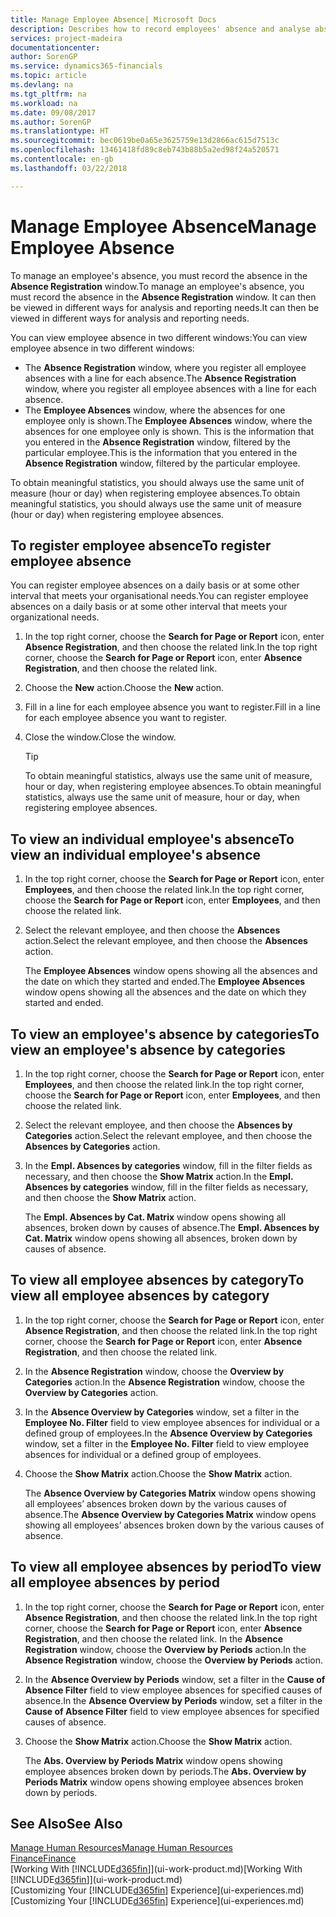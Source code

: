 ```yaml
---
title: Manage Employee Absence| Microsoft Docs
description: Describes how to record employees' absence and analyse absence statistics.
services: project-madeira
documentationcenter: 
author: SorenGP
ms.service: dynamics365-financials
ms.topic: article
ms.devlang: na
ms.tgt_pltfrm: na
ms.workload: na
ms.date: 09/08/2017
ms.author: SorenGP
ms.translationtype: HT
ms.sourcegitcommit: bec0619be0a65e3625759e13d2866ac615d7513c
ms.openlocfilehash: 13461418fd89c8eb743b88b5a2ed98f24a520571
ms.contentlocale: en-gb
ms.lasthandoff: 03/22/2018

---
```

# <a name="manage-employee-absence"></a><span data-ttu-id="4102a-103">Manage Employee Absence</span><span class="sxs-lookup"><span data-stu-id="4102a-103">Manage Employee Absence</span></span>
<span data-ttu-id="4102a-104">To manage an employee's absence, you must record the absence in the **Absence Registration** window.</span><span class="sxs-lookup"><span data-stu-id="4102a-104">To manage an employee's absence, you must record the absence in the **Absence Registration** window.</span></span> <span data-ttu-id="4102a-105">It can then be viewed in different ways for analysis and reporting needs.</span><span class="sxs-lookup"><span data-stu-id="4102a-105">It can then be viewed in different ways for analysis and reporting needs.</span></span>

<span data-ttu-id="4102a-106">You can view employee absence in two different windows:</span><span class="sxs-lookup"><span data-stu-id="4102a-106">You can view employee absence in two different windows:</span></span>

* <span data-ttu-id="4102a-107">The **Absence Registration** window, where you register all employee absences with a line for each absence.</span><span class="sxs-lookup"><span data-stu-id="4102a-107">The **Absence Registration** window, where you register all employee absences with a line for each absence.</span></span>
* <span data-ttu-id="4102a-108">The **Employee Absences** window, where the absences for one employee only is shown.</span><span class="sxs-lookup"><span data-stu-id="4102a-108">The **Employee Absences** window, where the absences for one employee only is shown.</span></span> <span data-ttu-id="4102a-109">This is the information that you entered in the **Absence Registration** window, filtered by the particular employee.</span><span class="sxs-lookup"><span data-stu-id="4102a-109">This is the information that you entered in the **Absence Registration** window, filtered by the particular employee.</span></span>

<span data-ttu-id="4102a-110">To obtain meaningful statistics, you should always use the same unit of measure (hour or day) when registering employee absences.</span><span class="sxs-lookup"><span data-stu-id="4102a-110">To obtain meaningful statistics, you should always use the same unit of measure (hour or day) when registering employee absences.</span></span>

## <a name="to-register-employee-absence"></a><span data-ttu-id="4102a-111">To register employee absence</span><span class="sxs-lookup"><span data-stu-id="4102a-111">To register employee absence</span></span>
<span data-ttu-id="4102a-112">You can register employee absences on a daily basis or at some other interval that meets your organisational needs.</span><span class="sxs-lookup"><span data-stu-id="4102a-112">You can register employee absences on a daily basis or at some other interval that meets your organizational needs.</span></span>

1. <span data-ttu-id="4102a-113">In the top right corner, choose the **Search for Page or Report** icon, enter **Absence Registration**, and then choose the related link.</span><span class="sxs-lookup"><span data-stu-id="4102a-113">In the top right corner, choose the **Search for Page or Report** icon, enter **Absence Registration**, and then choose the related link.</span></span>
2. <span data-ttu-id="4102a-114">Choose the **New** action.</span><span class="sxs-lookup"><span data-stu-id="4102a-114">Choose the **New** action.</span></span>
3. <span data-ttu-id="4102a-115">Fill in a line for each employee absence you want to register.</span><span class="sxs-lookup"><span data-stu-id="4102a-115">Fill in a line for each employee absence you want to register.</span></span>
4. <span data-ttu-id="4102a-116">Close the window.</span><span class="sxs-lookup"><span data-stu-id="4102a-116">Close the window.</span></span>

    > [!Tip]
    > <span data-ttu-id="4102a-117">To obtain meaningful statistics, always use the same unit of measure, hour or day, when registering employee absences.</span><span class="sxs-lookup"><span data-stu-id="4102a-117">To obtain meaningful statistics, always use the same unit of measure, hour or day, when registering employee absences.</span></span>

## <a name="to-view-an-individual-employees-absence"></a><span data-ttu-id="4102a-118">To view an individual employee's absence</span><span class="sxs-lookup"><span data-stu-id="4102a-118">To view an individual employee's absence</span></span>
1. <span data-ttu-id="4102a-119">In the top right corner, choose the **Search for Page or Report** icon, enter **Employees**, and then choose the related link.</span><span class="sxs-lookup"><span data-stu-id="4102a-119">In the top right corner, choose the **Search for Page or Report** icon, enter **Employees**, and then choose the related link.</span></span>
2. <span data-ttu-id="4102a-120">Select the relevant employee, and then choose the **Absences** action.</span><span class="sxs-lookup"><span data-stu-id="4102a-120">Select the relevant employee, and then choose the **Absences** action.</span></span>

    <span data-ttu-id="4102a-121">The **Employee Absences** window opens showing all the absences and the date on which they started and ended.</span><span class="sxs-lookup"><span data-stu-id="4102a-121">The **Employee Absences** window opens showing all the absences and the date on which they started and ended.</span></span>

## <a name="to-view-an-employees-absence-by-categories"></a><span data-ttu-id="4102a-122">To view an employee's absence by categories</span><span class="sxs-lookup"><span data-stu-id="4102a-122">To view an employee's absence by categories</span></span>
1. <span data-ttu-id="4102a-123">In the top right corner, choose the **Search for Page or Report** icon, enter **Employees**, and then choose the related link.</span><span class="sxs-lookup"><span data-stu-id="4102a-123">In the top right corner, choose the **Search for Page or Report** icon, enter **Employees**, and then choose the related link.</span></span>
2. <span data-ttu-id="4102a-124">Select the relevant employee, and then choose the **Absences by Categories** action.</span><span class="sxs-lookup"><span data-stu-id="4102a-124">Select the relevant employee, and then choose the **Absences by Categories** action.</span></span>
3. <span data-ttu-id="4102a-125">In the **Empl. Absences by categories** window, fill in the filter fields as necessary, and then choose the **Show Matrix** action.</span><span class="sxs-lookup"><span data-stu-id="4102a-125">In the **Empl. Absences by categories** window, fill in the filter fields as necessary, and then choose the **Show Matrix** action.</span></span>

    <span data-ttu-id="4102a-126">The **Empl. Absences by Cat. Matrix** window opens showing all absences, broken down by causes of absence.</span><span class="sxs-lookup"><span data-stu-id="4102a-126">The **Empl. Absences by Cat. Matrix** window opens showing all absences, broken down by causes of absence.</span></span>

## <a name="to-view-all-employee-absences-by-category"></a><span data-ttu-id="4102a-127">To view all employee absences by category</span><span class="sxs-lookup"><span data-stu-id="4102a-127">To view all employee absences by category</span></span>
1. <span data-ttu-id="4102a-128">In the top right corner, choose the **Search for Page or Report** icon, enter **Absence Registration**, and then choose the related link.</span><span class="sxs-lookup"><span data-stu-id="4102a-128">In the top right corner, choose the **Search for Page or Report** icon, enter **Absence Registration**, and then choose the related link.</span></span>
2. <span data-ttu-id="4102a-129">In the **Absence Registration** window, choose the **Overview by Categories** action.</span><span class="sxs-lookup"><span data-stu-id="4102a-129">In the **Absence Registration** window, choose the **Overview by Categories** action.</span></span>
3. <span data-ttu-id="4102a-130">In the **Absence Overview by Categories** window, set a filter in the **Employee No. Filter** field to view employee absences for individual or a defined group of employees.</span><span class="sxs-lookup"><span data-stu-id="4102a-130">In the **Absence Overview by Categories** window, set a filter in the **Employee No. Filter** field to view employee absences for individual or a defined group of employees.</span></span>
4. <span data-ttu-id="4102a-131">Choose the **Show Matrix** action.</span><span class="sxs-lookup"><span data-stu-id="4102a-131">Choose the **Show Matrix** action.</span></span>

    <span data-ttu-id="4102a-132">The **Absence Overview by Categories Matrix** window opens showing all employees’ absences broken down by the various causes of absence.</span><span class="sxs-lookup"><span data-stu-id="4102a-132">The **Absence Overview by Categories Matrix** window opens showing all employees’ absences broken down by the various causes of absence.</span></span>

## <a name="to-view-all-employee-absences-by-period"></a><span data-ttu-id="4102a-133">To view all employee absences by period</span><span class="sxs-lookup"><span data-stu-id="4102a-133">To view all employee absences by period</span></span>
1. <span data-ttu-id="4102a-134">In the top right corner, choose the **Search for Page or Report** icon, enter **Absence Registration**, and then choose the related link.</span><span class="sxs-lookup"><span data-stu-id="4102a-134">In the top right corner, choose the **Search for Page or Report** icon, enter **Absence Registration**, and then choose the related link.</span></span>
   <span data-ttu-id="4102a-135">In the **Absence Registration** window, choose the **Overview by Periods** action.</span><span class="sxs-lookup"><span data-stu-id="4102a-135">In the **Absence Registration** window, choose the **Overview by Periods** action.</span></span>
2. <span data-ttu-id="4102a-136">In the **Absence Overview by Periods** window, set a filter in the **Cause of Absence Filter** field to view employee absences for specified causes of absence.</span><span class="sxs-lookup"><span data-stu-id="4102a-136">In the **Absence Overview by Periods** window, set a filter in the **Cause of Absence Filter** field to view employee absences for specified causes of absence.</span></span>
3. <span data-ttu-id="4102a-137">Choose the **Show Matrix** action.</span><span class="sxs-lookup"><span data-stu-id="4102a-137">Choose the **Show Matrix** action.</span></span>

    <span data-ttu-id="4102a-138">The **Abs. Overview by Periods Matrix** window opens showing employee absences broken down by periods.</span><span class="sxs-lookup"><span data-stu-id="4102a-138">The **Abs. Overview by Periods Matrix** window opens showing employee absences broken down by periods.</span></span>

## <a name="see-also"></a><span data-ttu-id="4102a-139">See Also</span><span class="sxs-lookup"><span data-stu-id="4102a-139">See Also</span></span>
[<span data-ttu-id="4102a-140">Manage Human Resources</span><span class="sxs-lookup"><span data-stu-id="4102a-140">Manage Human Resources</span></span>](hr-manage-human-resources.md)  
[<span data-ttu-id="4102a-141">Finance</span><span class="sxs-lookup"><span data-stu-id="4102a-141">Finance</span></span>](finance.md)  
<span data-ttu-id="4102a-142">[Working With [!INCLUDE[d365fin](includes/d365fin_md.md)]](ui-work-product.md)</span><span class="sxs-lookup"><span data-stu-id="4102a-142">[Working With [!INCLUDE[d365fin](includes/d365fin_md.md)]](ui-work-product.md)</span></span>  
<span data-ttu-id="4102a-143">[Customizing Your [!INCLUDE[d365fin](includes/d365fin_md.md)] Experience](ui-experiences.md)</span><span class="sxs-lookup"><span data-stu-id="4102a-143">[Customizing Your [!INCLUDE[d365fin](includes/d365fin_md.md)] Experience](ui-experiences.md)</span></span>


